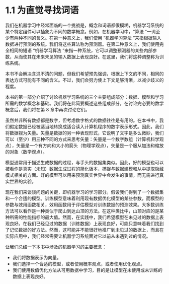 # 1.1 为直觉寻找词语

我们在机器学习中经常面临的一个挑战是，概念和词语都很模糊，机器学习系统的某个特定组件可以抽象为不同的数学概念。例如，在机器学习中，“算法 ”一词至少有两种不同的含义。在第一种意义上，我们使用 “机器学习算法 ”来指根据输入数据进行预测的系统。我们将这些算法称为预测器。在第二种意义上，我们使用完全相同的短语 “机器学习算法 ”来指一种系统，它可以调整预测器的某些内部参数，从而使其在未来未见的输入数据上表现良好。在这里，我们将这种调整称为训练系统。

本书不会解决含混不清的问题，但我们希望预先强调，根据上下文的不同，相同的表达方式可能有不同的含义。不过，我们会努力使上下文足够清晰，以减少歧义的程度。

本书的第一部分介绍了讨论机器学习系统的三个主要组成部分：数据、模型和学习所需的数学概念和基础。我们将在此简要概述这些组成部分，在讨论完必要的数学概念后，我们将在第 8 章中再次讨论它们。

虽然并非所有数据都是数字，但考虑数字格式的数据往往是有用的。在本书中，我们假定数据已经被适当地转换成适合读入计算机程序的数字表示形式。因此，我们将数据视为矢量。矢量是数据的另一种表现形式，它说明了文字是多么微妙，我们可以（至少）用三种不同的方式来思考矢量：矢量是一个数字数组（计算机科学观点），矢量是一个有方向和大小的箭头（物理学观点），矢量是一个服从加法和缩放的对象（数学观点）。

模型通常用于描述生成数据的过程，与手头的数据集类似。因此，好的模型也可以被看作是真实（未知）数据生成过程的简化版本，捕捉与数据建模和从中提取隐藏模式相关的方面。好的模型可以用来预测真实世界中会发生的事情，而无需进行真实世界的实验。

现在我们来谈谈问题的关键，即机器学习的学习部分。假设我们得到了一个数据集和一个合适的模型。训练模型意味着利用现有数据优化模型的某些参数，而模型的参数与效用函数相关，效用函数用于评估模型对训练数据的预测效果。大多数训练方法可以看作是一种类似于爬山到达山顶的方法。在这种类比中，山顶对应的是某种所需的性能指标的最大值。然而，在实践中，我们希望模型在未见过的数据上表现良好。在我们已经见过的数据（训练数据）上表现良好，可能只意味着我们找到了记忆数据的好方法。然而，这可能并不能很好地推广到未见过的数据上，而且在实际应用中，我们经常需要让机器学习系统面对它以前从未遇到过的情况。

让我们总结一下本书中涉及的机器学习的主要概念： 

- 我们将数据表示为向量。
- 我们选择一个合适的模型，或者使用概率观点，或者使用优化观点。
- 我们使用数值优化方法从可用数据中学习，目的是让模型在未使用或未训练的数据上表现良好。